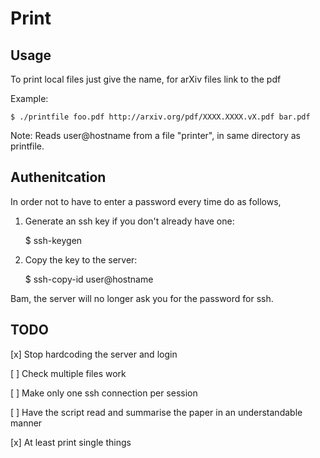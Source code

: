 Print
=====

Usage
----

To print local files just give the name, for arXiv files link to the pdf

Example:

	$ ./printfile foo.pdf http://arxiv.org/pdf/XXXX.XXXX.vX.pdf bar.pdf

Note: Reads user@hostname from a file "printer", in same directory as printfile.

Authenitcation
-------------

In order not to have to enter a password every time do as follows,

1. Generate an ssh key if you don't already have one:

	$ ssh-keygen

2. Copy the key to the server:

	$ ssh-copy-id user@hostname

Bam, the server will no longer ask you for the password for ssh.

TODO
----

[x] Stop hardcoding the server and login

[ ] Check multiple files work

[ ] Make only one ssh connection per session

[ ] Have the script read and summarise the paper in an understandable manner

[x] At least print single things

